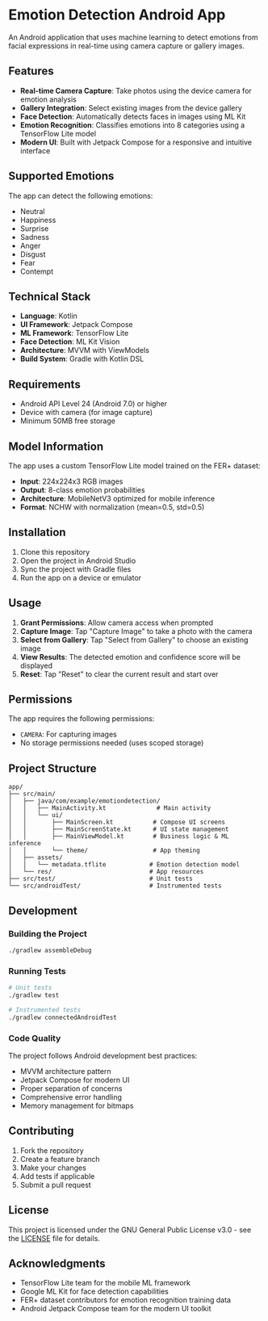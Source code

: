 # Emotion Detection Android App

An Android application that uses machine learning to detect emotions from facial expressions in real-time using camera capture or gallery images.

## Features

- **Real-time Camera Capture**: Take photos using the device camera for emotion analysis
- **Gallery Integration**: Select existing images from the device gallery
- **Face Detection**: Automatically detects faces in images using ML Kit
- **Emotion Recognition**: Classifies emotions into 8 categories using a TensorFlow Lite model
- **Modern UI**: Built with Jetpack Compose for a responsive and intuitive interface

## Supported Emotions

The app can detect the following emotions:
- Neutral
- Happiness
- Surprise
- Sadness
- Anger
- Disgust
- Fear
- Contempt

## Technical Stack

- **Language**: Kotlin
- **UI Framework**: Jetpack Compose
- **ML Framework**: TensorFlow Lite
- **Face Detection**: ML Kit Vision
- **Architecture**: MVVM with ViewModels
- **Build System**: Gradle with Kotlin DSL

## Requirements

- Android API Level 24 (Android 7.0) or higher
- Device with camera (for image capture)
- Minimum 50MB free storage

## Model Information

The app uses a custom TensorFlow Lite model trained on the FER+ dataset:
- **Input**: 224x224x3 RGB images
- **Output**: 8-class emotion probabilities
- **Architecture**: MobileNetV3 optimized for mobile inference
- **Format**: NCHW with normalization (mean=0.5, std=0.5)

## Installation

1. Clone this repository
2. Open the project in Android Studio
3. Sync the project with Gradle files
4. Run the app on a device or emulator

## Usage

1. **Grant Permissions**: Allow camera access when prompted
2. **Capture Image**: Tap "Capture Image" to take a photo with the camera
3. **Select from Gallery**: Tap "Select from Gallery" to choose an existing image
4. **View Results**: The detected emotion and confidence score will be displayed
5. **Reset**: Tap "Reset" to clear the current result and start over

## Permissions

The app requires the following permissions:
- `CAMERA`: For capturing images
- No storage permissions needed (uses scoped storage)

## Project Structure

```
app/
├── src/main/
│   ├── java/com/example/emotiondetection/
│   │   ├── MainActivity.kt              # Main activity
│   │   └── ui/
│   │       ├── MainScreen.kt           # Compose UI screens
│   │       ├── MainScreenState.kt      # UI state management
│   │       ├── MainViewModel.kt        # Business logic & ML inference
│   │       └── theme/                  # App theming
│   ├── assets/
│   │   └── metadata.tflite            # Emotion detection model
│   └── res/                           # App resources
├── src/test/                          # Unit tests
└── src/androidTest/                   # Instrumented tests
```

## Development

### Building the Project

```bash
./gradlew assembleDebug
```

### Running Tests

```bash
# Unit tests
./gradlew test

# Instrumented tests
./gradlew connectedAndroidTest
```

### Code Quality

The project follows Android development best practices:
- MVVM architecture pattern
- Jetpack Compose for modern UI
- Proper separation of concerns
- Comprehensive error handling
- Memory management for bitmaps

## Contributing

1. Fork the repository
2. Create a feature branch
3. Make your changes
4. Add tests if applicable
5. Submit a pull request

## License

This project is licensed under the GNU General Public License v3.0 - see the [LICENSE](LICENSE) file for details.

## Acknowledgments

- TensorFlow Lite team for the mobile ML framework
- Google ML Kit for face detection capabilities
- FER+ dataset contributors for emotion recognition training data
- Android Jetpack Compose team for the modern UI toolkit
